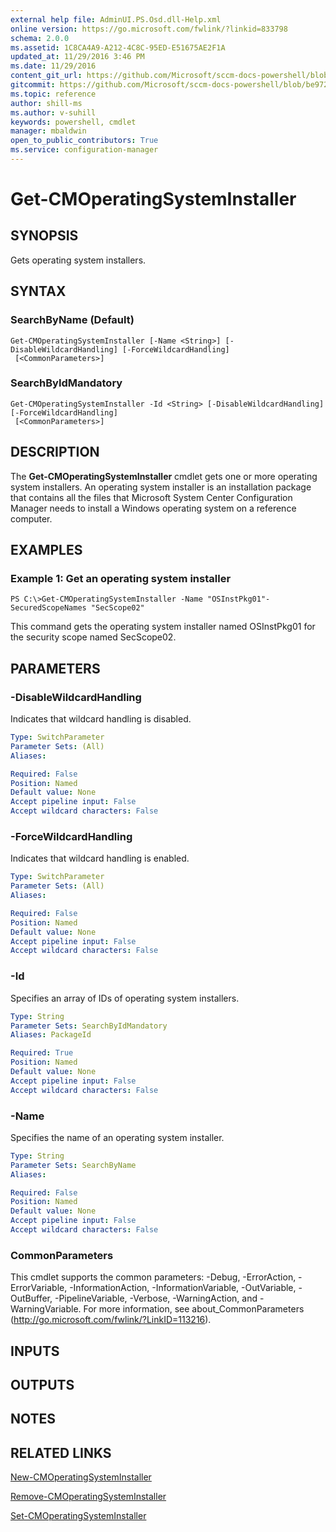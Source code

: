 ```yaml
---
external help file: AdminUI.PS.Osd.dll-Help.xml
online version: https://go.microsoft.com/fwlink/?linkid=833798
schema: 2.0.0
ms.assetid: 1C8CA4A9-A212-4C8C-95ED-E51675AE2F1A
updated_at: 11/29/2016 3:46 PM
ms.date: 11/29/2016
content_git_url: https://github.com/Microsoft/sccm-docs-powershell/blob/master/sccm-cmdlets/ConfigurationManager/vlatest/Get-CMOperatingSystemInstaller.md
gitcommit: https://github.com/Microsoft/sccm-docs-powershell/blob/be9723fe908914c0e1ed2689b3ffaa3b56f1b53b/sccm-cmdlets/ConfigurationManager/vlatest/Get-CMOperatingSystemInstaller.md
ms.topic: reference
author: shill-ms
ms.author: v-suhill
keywords: powershell, cmdlet
manager: mbaldwin
open_to_public_contributors: True
ms.service: configuration-manager
---
```


# Get-CMOperatingSystemInstaller

## SYNOPSIS
Gets operating system installers.

## SYNTAX

### SearchByName (Default)
```
Get-CMOperatingSystemInstaller [-Name <String>] [-DisableWildcardHandling] [-ForceWildcardHandling]
 [<CommonParameters>]
```

### SearchByIdMandatory
```
Get-CMOperatingSystemInstaller -Id <String> [-DisableWildcardHandling] [-ForceWildcardHandling]
 [<CommonParameters>]
```

## DESCRIPTION
The **Get-CMOperatingSystemInstaller** cmdlet gets one or more operating system installers.
An operating system installer is an installation package that contains all the files that Microsoft System Center Configuration Manager needs to install a Windows operating system on a reference computer.

## EXAMPLES

### Example 1: Get an operating system installer
```
PS C:\>Get-CMOperatingSystemInstaller -Name "OSInstPkg01"-SecuredScopeNames "SecScope02"
```

This command gets the operating system installer named OSInstPkg01 for the security scope named SecScope02.

## PARAMETERS

### -DisableWildcardHandling
Indicates that wildcard handling is disabled.

```yaml
Type: SwitchParameter
Parameter Sets: (All)
Aliases: 

Required: False
Position: Named
Default value: None
Accept pipeline input: False
Accept wildcard characters: False
```

### -ForceWildcardHandling
Indicates that wildcard handling is enabled.

```yaml
Type: SwitchParameter
Parameter Sets: (All)
Aliases: 

Required: False
Position: Named
Default value: None
Accept pipeline input: False
Accept wildcard characters: False
```

### -Id
Specifies an array of IDs of operating system installers.

```yaml
Type: String
Parameter Sets: SearchByIdMandatory
Aliases: PackageId

Required: True
Position: Named
Default value: None
Accept pipeline input: False
Accept wildcard characters: False
```

### -Name
Specifies the name of an operating system installer.

```yaml
Type: String
Parameter Sets: SearchByName
Aliases: 

Required: False
Position: Named
Default value: None
Accept pipeline input: False
Accept wildcard characters: False
```

### CommonParameters
This cmdlet supports the common parameters: -Debug, -ErrorAction, -ErrorVariable, -InformationAction, -InformationVariable, -OutVariable, -OutBuffer, -PipelineVariable, -Verbose, -WarningAction, and -WarningVariable. For more information, see about_CommonParameters (http://go.microsoft.com/fwlink/?LinkID=113216).

## INPUTS

## OUTPUTS

## NOTES

## RELATED LINKS

[New-CMOperatingSystemInstaller](xref:ConfigurationManager/vlatest/New-CMOperatingSystemInstaller.md)

[Remove-CMOperatingSystemInstaller](xref:ConfigurationManager/vlatest/Remove-CMOperatingSystemInstaller.md)

[Set-CMOperatingSystemInstaller](xref:ConfigurationManager/vlatest/Set-CMOperatingSystemInstaller.md)


